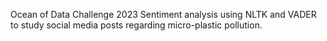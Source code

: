 Ocean of Data Challenge 2023
Sentiment analysis using NLTK and VADER to study social media posts regarding micro-plastic pollution.